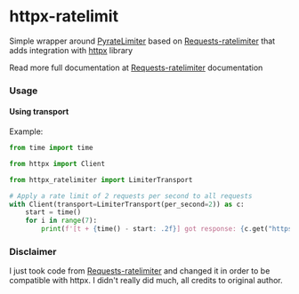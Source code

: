 # httpx-ratelimit

Simple wrapper around
[PyrateLimiter](https://pyratelimiter.readthedocs.io/en/latest/)
based on
[Requests-ratelimiter](https://github.com/JWCook/requests-ratelimiter/tree/main)
that adds integration with
[httpx](https://www.python-httpx.org/) library

Read more full documentation at [Requests-ratelimiter](https://github.com/JWCook/requests-ratelimiter/tree/main)
documentation

### Usage

#### Using transport

Example:

```py
from time import time

from httpx import Client

from httpx_ratelimiter import LimiterTransport

# Apply a rate limit of 2 requests per second to all requests
with Client(transport=LimiterTransport(per_second=2)) as c:
    start = time()
    for i in range(7):
        print(f'[t + {time() - start: .2f}] got response: {c.get("https://cataas.com/c")}')
```

### Disclaimer

I just took code from [Requests-ratelimiter](https://github.com/JWCook/requests-ratelimiter/tree/main) and changed it in
order to be compatible with httpx. I didn't really did much, all credits to original author.
